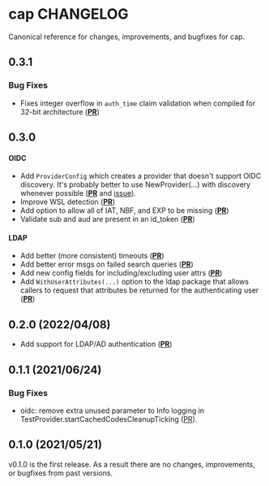 # cap CHANGELOG

Canonical reference for changes, improvements, and bugfixes for cap.

## 0.3.1

### Bug Fixes
* Fixes integer overflow in `auth_time` claim validation when compiled for 32-bit 
  architecture ([**PR**](https://github.com/hashicorp/cap/pull/76))

## 0.3.0
#### OIDC
* Add `ProviderConfig` which creates a provider that doesn't support
  OIDC discovery. It's probably better to use NewProvider(...) with discovery
  whenever possible ([**PR**](https://github.com/hashicorp/cap/pull/57) and [issue](https://github.com/hashicorp/cap/issues/55)).
* Improve WSL detection ([**PR**](https://github.com/hashicorp/cap/pull/51))
* Add option to allow all of IAT, NBF, and EXP to be missing
  ([**PR**](https://github.com/hashicorp/cap/pull/50))
* Validate sub and aud are present in an id_token ([**PR**](https://github.com/hashicorp/cap/pull/48))

#### LDAP
* Add better (more consistent) timeouts ([**PR**](https://github.com/hashicorp/cap/pull/61))
* Add better error msgs on failed search queries ([**PR**](https://github.com/hashicorp/cap/pull/60))
* Add new config fields for including/excluding user attrs ([**PR**](https://github.com/hashicorp/cap/pull/59))
* Add `WithUserAttributes(...)` option to the ldap package that allows callers
  to request that attributes be returned for the authenticating user ([**PR**](https://github.com/hashicorp/cap/pull/58))



## 0.2.0 (2022/04/08)
* Add support for LDAP/AD authentication ([**PR**](https://github.com/hashicorp/cap/pull/47))
  

## 0.1.1 (2021/06/24)

### Bug Fixes

* oidc: remove extra unused parameter to Info logging in TestProvider.startCachedCodesCleanupTicking
  ([PR](https://github.com/hashicorp/cap/pull/42)).

## 0.1.0 (2021/05/21)

v0.1.0 is the first release.  As a result there are no changes, improvements, or bugfixes from past versions.

